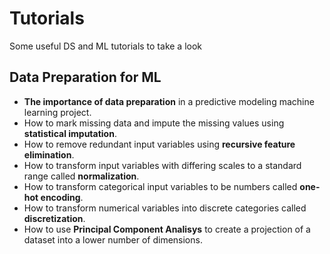 # Tutorials
Some useful DS and ML tutorials to take a look 

## Data Preparation for ML ##
 * **The importance of data preparation** in a predictive modeling machine learning project.
 * How to mark missing data and impute the missing values using **statistical imputation**.
 * How to remove redundant input variables using **recursive feature elimination**.
 * How to transform input variables with differing scales to a standard range called **normalization**.
 * How to transform categorical input variables to be numbers called **one-hot encoding**.
 * How to transform numerical variables into discrete categories called **discretization**.
 * How to use **Principal Component Analisys** to create a projection of a dataset into a lower number of dimensions.
